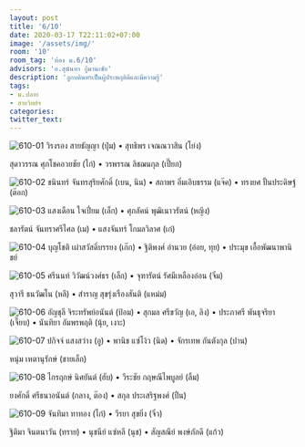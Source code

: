 ```yaml
---
layout: post
title: '6/10'
date: 2020-03-17 T22:11:02+07:00
image: '/assets/img/'
room: '10'
room_tag: 'ห้อง ม.6/10'
advisors: 'อ.สุนันทา กู้มานะชัย'
description: 'ลูกบดินทรเป็นผู้ประพฤติดีและมีความรู้'
tags:
- ม.ปลาย
- สายวิทย์ฯ
categories:
twitter_text:
---
```

![610-01](https://res.cloudinary.com/dbruw74ms/image/upload/c_fit,w_760/v1584488111/610-01_g5f0xc.png)
วิรงรอง สายธัญญา (ปุ๋ม) • สุทธิพร เจณณวาสิน (โย่ง)

สุดาวรรณ ศุภโชคอวยชัย (ไก่) • วรพรรณ ลิชฌนกุล (เปี๊ยก)

![610-02](https://res.cloudinary.com/dbruw74ms/image/upload/c_fit,w_760/v1584488110/610-02_ruty5r.png)
ชนินทร์ จันทรสุริยศักดิ์ (เบน, นิน) • สถาพร อิ่มเอิบธรรม (แจ๊ค) • ทรงยศ ปั้นประดิษฐ์ (ต๊อก)

![610-03](https://res.cloudinary.com/dbruw74ms/image/upload/c_fit,w_760/v1584488113/610-03_ztmkhj.png)
แสงเดือน ใจเปี่ยม (เล็ก) • ศุภลัคน์ พุฒิเนาวรัตน์ (หญิง)

ชลารัตน์ จันทราศรีไศล (เม) • แสงจันทร์ โกมลวิลาศ (เก๋)

![610-04](https://res.cloudinary.com/dbruw74ms/image/upload/c_fit,w_760/v1584488112/610-04_udsevt.png)
บุญโชติ เผ่าสวัสดิ์บรรยง (เก๊ก) • ฐิติพงศ์ อำนวย (อ๋อย, ทุย) • ประมุข เอื้อพัฒนาพานิชย์

![610-05](https://res.cloudinary.com/dbruw74ms/image/upload/c_fit,w_760/v1584488111/610-05_veao8p.png)
ศรีนนท์ วิวัฒน์วงศ์ธร (เล็ก) • จุฑารัตน์ รัศมีเหลืองอ่อน (จิ๋ม)

สุวารี ธนวัฒโน (หลี) • สำราญ สุขรุ่งเรืองสันติ (แหม่ม)

![610-06](https://res.cloudinary.com/dbruw74ms/image/upload/c_fit,w_760/v1584488120/610-06_ixz423.png)
อัญชุลี จิระทรัพย์อนันต์ (ป้อม) • สุกมล ศรีขวัญ (เอ, ลิง) • ประภาศรี พันธุจริยา (เจี๊ยบ) • นันทิยา อัมพรพฤติ (นุ้ย, เงาะ)

![610-07](https://res.cloudinary.com/dbruw74ms/image/upload/c_fit,w_760/v1584488114/610-07_dl7vot.png)
ปกิจจ์ แสงสว่าง (อู) • พานิช แซ่โง้ว (นิด) • จักรเทพ กันตังกุล (ปาน)

หนุ่ม เหตานุรักษ์ (ชายเล็ก)

![610-08](https://res.cloudinary.com/dbruw74ms/image/upload/c_fit,w_760/v1584488128/610-08_jzzukq.png)
ไกรฤกษ์ นิศยันต์ (ฮับ) • วีระชัย กฤษณีไพบูลย์ (ลิ้ม)

ยงศักดิ์ ศรีธนาอนันต์ (กลาง, ต๊อง) • สกุล ประเสริฐพงศ์ (ปืน)

![610-09](https://res.cloudinary.com/dbruw74ms/image/upload/c_fit,w_760/v1584488128/610-09_juglth.png)
จันทิมา ทาทอง (ไก่) • วีรยา สุขยิ่ง (จิ๋ว)

ฐิติมา จินตนาวัน (ทราย) • นุชนีย์ แซ่หลี (นุช) • สัญสณีย์ พงษ์ภักดี (แก้ว)
